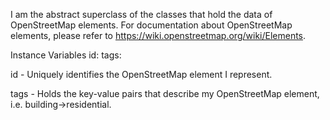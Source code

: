 I am the abstract superclass of the classes that hold the data of OpenStreetMap elements. For documentation about OpenStreetMap elements, please refer to https://wiki.openstreetmap.org/wiki/Elements. 

Instance Variables
	id:		<Integer>
	tags:		<Dictionary>

id
	- Uniquely identifies the OpenStreetMap element I represent.

tags
	- Holds the key-value pairs that describe my OpenStreetMap element, i.e. building->residential.